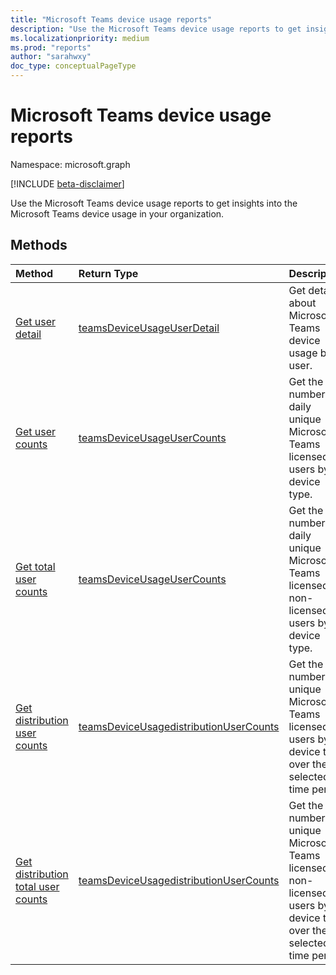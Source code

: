 ```yaml
---
title: "Microsoft Teams device usage reports"
description: "Use the Microsoft Teams device usage reports to get insights into the Microsoft Teams device usage in your organization. "
ms.localizationpriority: medium
ms.prod: "reports"
author: "sarahwxy"
doc_type: conceptualPageType
---
```


# Microsoft Teams device usage reports

Namespace: microsoft.graph

[!INCLUDE [beta-disclaimer](../../includes/beta-disclaimer.md)]

Use the Microsoft Teams device usage reports to get insights into the Microsoft Teams device usage in your organization. 

## Methods

| Method                                                       | Return Type                                                  | Description                                                  |
| :----------------------------------------------------------- | :----------------------------------------------------------- | :----------------------------------------------------------- |
| [Get user detail](../api/reportroot-getteamsdeviceusageuserdetail.md) | [teamsDeviceUsageUserDetail](../resources/teamsdeviceusageuserdetail.md) | Get details about Microsoft Teams device usage by user.      |
| [Get user counts](../api/reportroot-getteamsdeviceusageusercounts.md) | [teamsDeviceUsageUserCounts](../resources/teamsdeviceusageusercounts.md) | Get the number of daily unique Microsoft Teams licensed users by device type. |
| [Get total user counts](../api/reportroot-getteamsdeviceusagetotalusercounts.md) | [teamsDeviceUsageUserCounts](../resources/teamsdeviceusageusercounts.md) | Get the number of daily unique Microsoft Teams licensed or non-licensed users by device type. |
| [Get distribution user counts](../api/reportroot-getteamsdeviceusagedistributionusercounts.md) | [teamsDeviceUsagedistributionUserCounts](../resources/teamsdeviceusagedistributionusercounts.md) | Get the number of unique Microsoft Teams licensed users by device type over the selected time period. |
| [Get distribution total user counts](../api/reportroot-getteamsdeviceusagedistributiontotalusercounts.md) | [teamsDeviceUsagedistributionUserCounts](../resources/teamsdeviceusagedistributionusercounts.md) | Get the number of unique Microsoft Teams licensed or non-licensed users by device type over the selected time period. |


